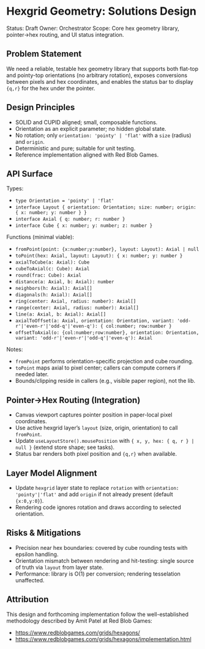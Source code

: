 # Hexgrid Geometry: Solutions Design

Status: Draft
Owner: Orchestrator
Scope: Core hex geometry library, pointer→hex routing, and UI status integration.

## Problem Statement

We need a reliable, testable hex geometry library that supports both flat-top and pointy-top orientations (no arbitrary rotation), exposes conversions between pixels and hex coordinates, and enables the status bar to display `{q,r}` for the hex under the pointer.

## Design Principles

- SOLID and CUPID aligned; small, composable functions.
- Orientation as an explicit parameter; no hidden global state.
- No rotation; only `orientation: 'pointy' | 'flat'` with a `size` (radius) and `origin`.
- Deterministic and pure; suitable for unit testing.
- Reference implementation aligned with Red Blob Games.

## API Surface

Types:

- `type Orientation = 'pointy' | 'flat'`
- `interface Layout { orientation: Orientation; size: number; origin: { x: number; y: number } }`
- `interface Axial { q: number; r: number }`
- `interface Cube { x: number; y: number; z: number }`

Functions (minimal viable):

- `fromPoint(point: {x:number;y:number}, layout: Layout): Axial | null`
- `toPoint(hex: Axial, layout: Layout): { x: number; y: number }`
- `axialToCube(a: Axial): Cube`
- `cubeToAxial(c: Cube): Axial`
- `round(frac: Cube): Axial`
- `distance(a: Axial, b: Axial): number`
- `neighbors(h: Axial): Axial[]`
- `diagonals(h: Axial): Axial[]`
- `ring(center: Axial, radius: number): Axial[]`
- `range(center: Axial, radius: number): Axial[]`
- `line(a: Axial, b: Axial): Axial[]`
- `axialToOffset(a: Axial, orientation: Orientation, variant: 'odd-r'|'even-r'|'odd-q'|'even-q'): { col:number; row:number }`
- `offsetToAxial(o: {col:number;row:number}, orientation: Orientation, variant: 'odd-r'|'even-r'|'odd-q'|'even-q'): Axial`

Notes:

- `fromPoint` performs orientation-specific projection and cube rounding.
- `toPoint` maps axial to pixel center; callers can compute corners if needed later.
- Bounds/clipping reside in callers (e.g., visible paper region), not the lib.

## Pointer→Hex Routing (Integration)

- Canvas viewport captures pointer position in paper-local pixel coordinates.
- Use active hexgrid layer’s `layout` (size, origin, orientation) to call `fromPoint`.
- Update `useLayoutStore().mousePosition` with `{ x, y, hex: { q, r } | null }` (extend store shape; see tasks).
- Status bar renders both pixel position and `{q,r}` when available.

## Layer Model Alignment

- Update `hexgrid` layer state to replace `rotation` with `orientation: 'pointy'|'flat'` and add `origin` if not already present (default `{x:0,y:0}`).
- Rendering code ignores rotation and draws according to selected orientation.

## Risks & Mitigations

- Precision near hex boundaries: covered by cube rounding tests with epsilon handling.
- Orientation mismatch between rendering and hit-testing: single source of truth via `layout` from layer state.
- Performance: library is O(1) per conversion; rendering tesselation unaffected.

## Attribution

This design and forthcoming implementation follow the well-established methodology described by Amit Patel at Red Blob Games:

- https://www.redblobgames.com/grids/hexagons/
- https://www.redblobgames.com/grids/hexagons/implementation.html
